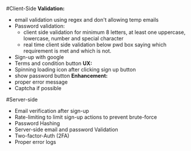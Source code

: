 #Client-Side
**Validation:** 
- email validation using regex and don't allowing temp emails
- Password validation:
	- client side validation for minimum 8 letters, at least one uppercase, lowercase, number and special character
	- real time client side validation below pwd box saying which requirement is met and which is not. 
- Sign-up with google
- Terms and condition button
**UX:**
- Spinning loading icon after clicking sign up button
- show password button
**Enhancement:**
- proper error message
- Captcha if possible

#Server-side
- Email verification after sign-up
- Rate-limiting to limit sign-up actions to prevent brute-force
- Password Hashing
- Server-side email and password Validation
- Two-factor-Auth (2FA)
- Proper error logs